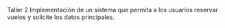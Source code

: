 Taller 2
Implementación de un sistema que permita a los usuarios reservar vuelos y solicite los datos principales.
